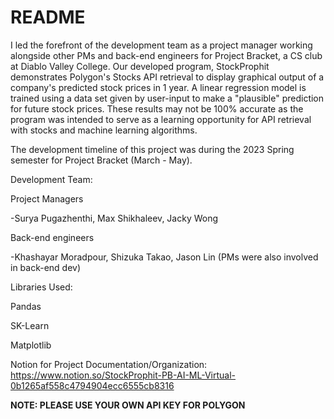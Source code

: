 # README

I led the forefront of the development team as a project manager working alongside other PMs and back-end engineers for Project Bracket, a CS club at Diablo Valley College. Our developed program, StockProphit demonstrates Polygon's Stocks API retrieval to display graphical output of a company's predicted stock prices in 1 year. A linear regression model is trained using a data set given by user-input to make a "plausible" prediction for future stock prices. These results may not be 100% accurate as the program was intended to serve as a learning opportunity for API retrieval with stocks and machine learning algorithms.


The development timeline of this project was during the 2023 Spring semester for Project Bracket (March - May).


Development Team:

Project Managers

-Surya Pugazhenthi, Max Shikhaleev, Jacky Wong

Back-end engineers 

-Khashayar Moradpour, Shizuka Takao, Jason Lin (PMs were also involved in back-end dev)


Libraries Used:

Pandas

SK-Learn

Matplotlib



Notion for Project Documentation/Organization:
https://www.notion.so/StockProphit-PB-AI-ML-Virtual-0b1265af558c4794904ecc6555cb8316


**NOTE: PLEASE USE YOUR OWN API KEY FOR POLYGON**


